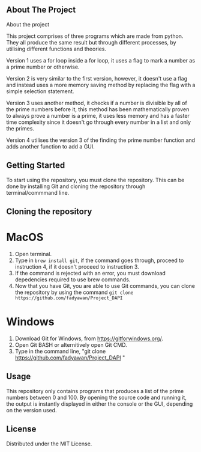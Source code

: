 ## About The Project
About the project </br>
<p>This project comprises of three programs which are made from python. They all produce the same result but through different processes, by utilising different functions and theories. </p>
<p>Version 1 uses a for loop inside a for loop, it uses a flag to mark a number as a prime number or otherwise. 
<p>Version 2 is very similar to the first version, however, it doesn't use a flag and instead uses a more memory saving method by replacing the flag with a simple selection statement. </p>
<p>Version 3 uses another method, it checks if a number is divisible by all of the prime numbers before it, this method has been mathematically proven to always prove a number is a prime, it uses less memory and has a faster time complexity since it doesn't go through every number in a list and only the primes.</p>
<p>Version 4 utilises the version 3 of the finding the prime number function and adds another function to add a GUI.</p>


## Getting Started
To start using the repository, you must clone the repository.
This can be done by installing Git and cloning the repository through terminal/commmand line.

## Cloning the repository
# MacOS
1. Open terminal.
2. Type in `brew install git`, if the command goes through, proceed to instruction 4, if it doesn't proceed to instruction 3.
3. If the command is rejected with an error, you must download depedencies required to use brew commands.
4. Now that you have Git, you are able to use Git commands, you can clone the repository by using the command `git clone https://github.com/fadyawan/Project_DAPI`

# Windows
1. Download Git for Windows, from https://gitforwindows.org/.
2. Open Git BASH or alternitively open Git CMD.
3. Type in the command line, "git clone https://github.com/fadyawan/Project_DAPI "

## Usage
This repository only contains programs that produces a list of the prime numbers between 0 and 100. By opening the source code and running it, the output is instantly displayed in either the console or the GUI, depending on the version used.

## License
Distributed under the MIT License.

